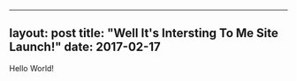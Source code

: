 
---
layout: post
title: "Well It's Intersting To Me Site Launch!"
date: 2017-02-17
---

Hello World!
